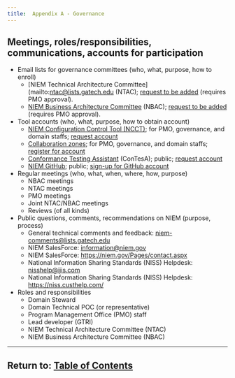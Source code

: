 ```yaml
---
title:  Appendix A - Governance
---
```


## Meetings, roles/responsibilities, communications, accounts for participation

- Email lists for governance committees (who, what, purpose, how to enroll)
  - [NIEM Technical Architecture Committee](mailto:ntac@lists.gatech.edu (NTAC); [request to be added](mailto:ntac-request@lists.gatech.edu) (requires PMO approval).
  - [NIEM Business Architecture Committee](mailto:nbac@lists.gatech.edu) (NBAC); [request to be added](mailto:nbac-request@lists.gatech.edu) (requires PMO approval).
- Tool accounts (who, what, purpose, how to obtain account) 
  - [NIEM Configuration Control Tool (NCCT)](https://niem.gtri.gatech.edu/ncct/); for PMO, governance, and domain staffs; [request account](mailto:pgmw-system@gtri.gatech.edu)
  - [Collaboration zones](https://www.niem.gov/myniem/Pages/myNIEM-features.aspx); for PMO, governance, and domain staffs; [register for account](https://www.niem.gov/Pages/Register.aspx)
  - [Conformance Testing Assistant](https://tools.niem.gov/contesa/) (ConTesA); public; [request account](https://tools.niem.gov/contesa/registration)
  - [NIEM GitHub](https://niem.github.io/); public; [sign-up for GitHub account](https://github.com/)
- Regular meetings (who, what, when, where, how, purpose)
  - NBAC meetings
  - NTAC meetings
  - PMO meetings
  - Joint NTAC/NBAC meetings
  - Reviews (of all kinds)
- Public questions, comments, recommendations on NIEM (purpose, process)
  - General technical comments and feedback:  <niem-comments@lists.gatech.edu>
  - NIEM SalesForce:  <information@niem.gov>
  - NIEM SalesForce:  <https://niem.gov/Pages/contact.aspx>
  - National Information Sharing Standards (NISS) Helpdesk:  <nisshelp@ijis.com>
  - National Information Sharing Standards (NISS) Helpdesk:  <https://niss.custhelp.com/>
- Roles and responsibilities
  - Domain Steward
  - Domain Technical POC (or representative)
  - Program Management Office (PMO) staff
  - Lead developer (GTRI)
  - NIEM Technical Architecture Committee (NTAC)
  - NIEM Business Architecture Committee (NBAC)

----

## Return to:  [Table of Contents](./index)

